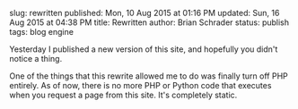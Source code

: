 slug: rewritten
published: Mon, 10 Aug 2015 at 01:16 PM
updated: Sun, 16 Aug 2015 at 04:38 PM
title: Rewritten
author: Brian Schrader
status: publish
tags: blog engine

Yesterday I published a new version of this site, and hopefully you didn't notice a thing.

One of the things that this rewrite allowed me to do was finally turn off PHP entirely. As of now, there is no more PHP or Python code that executes when you request a page from this site. It's completely static.

